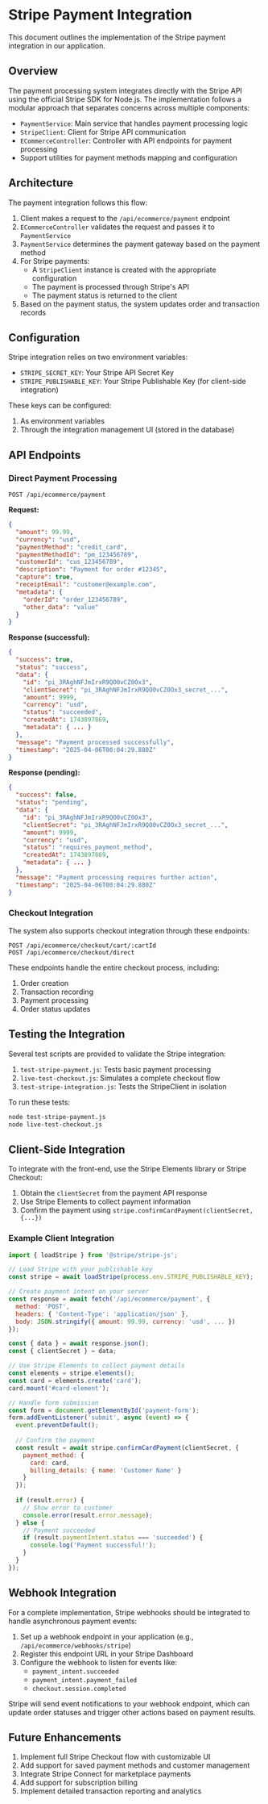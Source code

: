 # Stripe Payment Integration

This document outlines the implementation of the Stripe payment integration in our application.

## Overview

The payment processing system integrates directly with the Stripe API using the official Stripe SDK for Node.js. The implementation follows a modular approach that separates concerns across multiple components:

- `PaymentService`: Main service that handles payment processing logic
- `StripeClient`: Client for Stripe API communication 
- `ECommerceController`: Controller with API endpoints for payment processing
- Support utilities for payment methods mapping and configuration

## Architecture

The payment integration follows this flow:

1. Client makes a request to the `/api/ecommerce/payment` endpoint
2. `ECommerceController` validates the request and passes it to `PaymentService`
3. `PaymentService` determines the payment gateway based on the payment method
4. For Stripe payments:
   - A `StripeClient` instance is created with the appropriate configuration
   - The payment is processed through Stripe's API
   - The payment status is returned to the client
5. Based on the payment status, the system updates order and transaction records

## Configuration

Stripe integration relies on two environment variables:

- `STRIPE_SECRET_KEY`: Your Stripe API Secret Key
- `STRIPE_PUBLISHABLE_KEY`: Your Stripe Publishable Key (for client-side integration)

These keys can be configured:
1. As environment variables
2. Through the integration management UI (stored in the database)

## API Endpoints

### Direct Payment Processing

```
POST /api/ecommerce/payment
```

**Request:**
```json
{
  "amount": 99.99,
  "currency": "usd",
  "paymentMethod": "credit_card",
  "paymentMethodId": "pm_123456789",
  "customerId": "cus_123456789",
  "description": "Payment for order #12345",
  "capture": true,
  "receiptEmail": "customer@example.com",
  "metadata": {
    "orderId": "order_123456789",
    "other_data": "value"
  }
}
```

**Response (successful):**
```json
{
  "success": true,
  "status": "success",
  "data": {
    "id": "pi_3RAghNFJmIrxR9QO0vCZ0Ox3",
    "clientSecret": "pi_3RAghNFJmIrxR9QO0vCZ0Ox3_secret_...",
    "amount": 9999,
    "currency": "usd",
    "status": "succeeded",
    "createdAt": 1743897869,
    "metadata": { ... }
  },
  "message": "Payment processed successfully",
  "timestamp": "2025-04-06T00:04:29.880Z"
}
```

**Response (pending):**
```json
{
  "success": false,
  "status": "pending",
  "data": {
    "id": "pi_3RAghNFJmIrxR9QO0vCZ0Ox3",
    "clientSecret": "pi_3RAghNFJmIrxR9QO0vCZ0Ox3_secret_...",
    "amount": 9999,
    "currency": "usd",
    "status": "requires_payment_method",
    "createdAt": 1743897869,
    "metadata": { ... }
  },
  "message": "Payment processing requires further action",
  "timestamp": "2025-04-06T00:04:29.880Z"
}
```

### Checkout Integration

The system also supports checkout integration through these endpoints:

```
POST /api/ecommerce/checkout/cart/:cartId
POST /api/ecommerce/checkout/direct
```

These endpoints handle the entire checkout process, including:
1. Order creation
2. Transaction recording
3. Payment processing 
4. Order status updates

## Testing the Integration

Several test scripts are provided to validate the Stripe integration:

1. `test-stripe-payment.js`: Tests basic payment processing
2. `live-test-checkout.js`: Simulates a complete checkout flow
3. `test-stripe-integration.js`: Tests the StripeClient in isolation

To run these tests:

```bash
node test-stripe-payment.js
node live-test-checkout.js
```

## Client-Side Integration

To integrate with the front-end, use the Stripe Elements library or Stripe Checkout:

1. Obtain the `clientSecret` from the payment API response
2. Use Stripe Elements to collect payment information
3. Confirm the payment using `stripe.confirmCardPayment(clientSecret, {...})`

### Example Client Integration

```javascript
import { loadStripe } from '@stripe/stripe-js';

// Load Stripe with your publishable key
const stripe = await loadStripe(process.env.STRIPE_PUBLISHABLE_KEY);

// Create payment intent on your server
const response = await fetch('/api/ecommerce/payment', {
  method: 'POST',
  headers: { 'Content-Type': 'application/json' },
  body: JSON.stringify({ amount: 99.99, currency: 'usd', ... })
});

const { data } = await response.json();
const { clientSecret } = data;

// Use Stripe Elements to collect payment details
const elements = stripe.elements();
const card = elements.create('card');
card.mount('#card-element');

// Handle form submission
const form = document.getElementById('payment-form');
form.addEventListener('submit', async (event) => {
  event.preventDefault();
  
  // Confirm the payment
  const result = await stripe.confirmCardPayment(clientSecret, {
    payment_method: {
      card: card,
      billing_details: { name: 'Customer Name' }
    }
  });
  
  if (result.error) {
    // Show error to customer
    console.error(result.error.message);
  } else {
    // Payment succeeded
    if (result.paymentIntent.status === 'succeeded') {
      console.log('Payment successful!');
    }
  }
});
```

## Webhook Integration

For a complete implementation, Stripe webhooks should be integrated to handle asynchronous payment events:

1. Set up a webhook endpoint in your application (e.g., `/api/ecommerce/webhooks/stripe`)
2. Register this endpoint URL in your Stripe Dashboard
3. Configure the webhook to listen for events like:
   - `payment_intent.succeeded`
   - `payment_intent.payment_failed`
   - `checkout.session.completed`

Stripe will send event notifications to your webhook endpoint, which can update order statuses and trigger other actions based on payment results.

## Future Enhancements

1. Implement full Stripe Checkout flow with customizable UI
2. Add support for saved payment methods and customer management
3. Integrate Stripe Connect for marketplace payments
4. Add support for subscription billing
5. Implement detailed transaction reporting and analytics